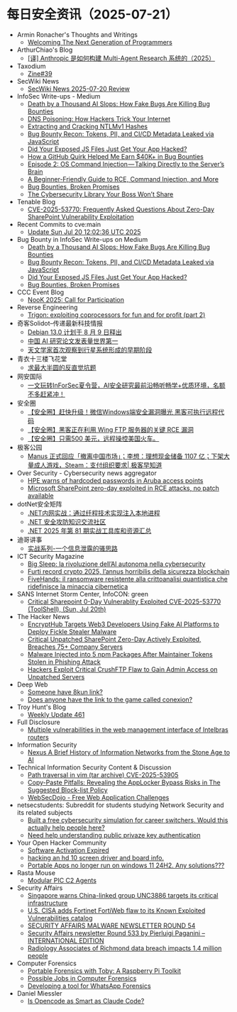# 每日安全资讯（2025-07-21）

- Armin Ronacher's Thoughts and Writings
  - [Welcoming The Next Generation of Programmers](https://lucumr.pocoo.org/2025/7/20/the-next-generation/)
- ArthurChiao's Blog
  - [[译] Anthropic 是如何构建 Multi-Agent Research 系统的（2025）](https://arthurchiao.github.io/blog/built-multi-agent-research-system-zh/)
- Taxodium
  - [Zine#39](https://taxodium.ink//39.html)
- SecWiki News
  - [SecWiki News 2025-07-20 Review](http://www.sec-wiki.com/?2025-07-20)
- InfoSec Write-ups - Medium
  - [Death by a Thousand AI Slops: How Fake Bugs Are Killing Bug Bounties](https://infosecwriteups.com/death-by-a-thousand-ai-slops-how-fake-bugs-are-killing-bug-bounties-e4a8803edab7?source=rss----7b722bfd1b8d---4)
  - [DNS Poisoning: How Hackers Trick Your Internet](https://infosecwriteups.com/dns-poisoning-how-hackers-trick-your-internet-7621e93517a6?source=rss----7b722bfd1b8d---4)
  - [Extracting and Cracking NTLMv1 Hashes](https://infosecwriteups.com/extracting-and-cracking-ntlmv1-hashes-035ea0267d3e?source=rss----7b722bfd1b8d---4)
  - [Bug Bounty Recon: Tokens, PII, and CI/CD Metadata Leaked via JavaScript](https://infosecwriteups.com/bug-bounty-recon-tokens-pii-and-ci-cd-metadata-leaked-via-javascript-76e3c2594957?source=rss----7b722bfd1b8d---4)
  - [Did Your Exposed JS Files Just Get Your App Hacked?](https://infosecwriteups.com/did-your-exposed-js-files-just-get-your-app-hacked-2f8c43789091?source=rss----7b722bfd1b8d---4)
  - [How a GitHub Quirk Helped Me Earn $40K+ in Bug Bounties](https://infosecwriteups.com/how-a-github-quirk-helped-me-earn-40k-in-bug-bounties-8efa66b8771f?source=rss----7b722bfd1b8d---4)
  - [Episode 2: OS Command Injection — Talking Directly to the Server’s Brain](https://infosecwriteups.com/episode-2-os-command-injection-talking-directly-to-the-servers-brain-7fdb828aaae3?source=rss----7b722bfd1b8d---4)
  - [A Beginner-Friendly Guide to RCE, Command Injection, and More](https://infosecwriteups.com/a-beginner-friendly-guide-to-rce-command-injection-and-more-eadf64b481eb?source=rss----7b722bfd1b8d---4)
  - [Bug Bounties, Broken Promises](https://infosecwriteups.com/bug-bounties-broken-promises-a19557db0aaa?source=rss----7b722bfd1b8d---4)
  - [The Cybersecurity Library Your Boss Won’t Share](https://infosecwriteups.com/the-cybersecurity-library-your-boss-wont-share-37421d69e328?source=rss----7b722bfd1b8d---4)
- Tenable Blog
  - [CVE-2025-53770: Frequently Asked Questions About Zero-Day SharePoint Vulnerability Exploitation](https://www.tenable.com/blog/cve-2025-53770-frequently-asked-questions-about-zero-day-sharepoint-vulnerability-exploitation)
- Recent Commits to cve:main
  - [Update Sun Jul 20 12:02:36 UTC 2025](https://github.com/trickest/cve/commit/8a84f6fd7aee4192266a2b1bcbc2c84cca0cf9d0)
- Bug Bounty in InfoSec Write-ups on Medium
  - [Death by a Thousand AI Slops: How Fake Bugs Are Killing Bug Bounties](https://infosecwriteups.com/death-by-a-thousand-ai-slops-how-fake-bugs-are-killing-bug-bounties-e4a8803edab7?source=rss----7b722bfd1b8d--bug_bounty)
  - [Bug Bounty Recon: Tokens, PII, and CI/CD Metadata Leaked via JavaScript](https://infosecwriteups.com/bug-bounty-recon-tokens-pii-and-ci-cd-metadata-leaked-via-javascript-76e3c2594957?source=rss----7b722bfd1b8d--bug_bounty)
  - [Did Your Exposed JS Files Just Get Your App Hacked?](https://infosecwriteups.com/did-your-exposed-js-files-just-get-your-app-hacked-2f8c43789091?source=rss----7b722bfd1b8d--bug_bounty)
  - [Bug Bounties, Broken Promises](https://infosecwriteups.com/bug-bounties-broken-promises-a19557db0aaa?source=rss----7b722bfd1b8d--bug_bounty)
- CCC Event Blog
  - [NooK 2025: Call for Participation](https://events.ccc.de/2025/07/20/nook/)
- Reverse Engineering
  - [Trigon: exploiting coprocessors for fun and for profit (part 2)](https://www.reddit.com/r/ReverseEngineering/comments/1m4dtis/trigon_exploiting_coprocessors_for_fun_and_for/)
- 奇客Solidot–传递最新科技情报
  - [Debian 13.0 计划于 8 月 9 日释出](https://www.solidot.org/story?sid=81841)
  - [中国 AI 研究论文发表量世界第一](https://www.solidot.org/story?sid=81840)
  - [天文学家首次观察到行星系统形成的早期阶段](https://www.solidot.org/story?sid=81839)
- 青衣十三楼飞花堂
  - [求最大半圆的反直觉坑题](https://mp.weixin.qq.com/s?__biz=MzUzMjQyMDE3Ng==&mid=2247488447&idx=1&sn=f29dd21b572efa3bebfbd145afaa2c26)
- 网安国际
  - [一文玩转InForSec夏令营，AI安全研究最前沿畅听畅学+优质环境，名额不多赶紧冲！](https://mp.weixin.qq.com/s?__biz=MzA4ODYzMjU0NQ==&mid=2652317815&idx=1&sn=083cc0c684dbd47c3ebbd01ca9c7f04a)
- 安全圈
  - [【安全圈】赶快升级！微信Windows端安全漏洞曝光 黑客可执行远程代码](https://mp.weixin.qq.com/s?__biz=MzIzMzE4NDU1OQ==&mid=2652070749&idx=1&sn=050b8e30630112c924e35a27ee30ecd3)
  - [【安全圈】黑客正在利用 Wing FTP 服务器的关键 RCE 漏洞](https://mp.weixin.qq.com/s?__biz=MzIzMzE4NDU1OQ==&mid=2652070749&idx=2&sn=04105f8ddc32460791073712282f5bbf)
  - [【安全圈】只需500 美元，远程操控美国火车。](https://mp.weixin.qq.com/s?__biz=MzIzMzE4NDU1OQ==&mid=2652070749&idx=3&sn=0e63c4702280a1793641fe2bee920786)
- 极客公园
  - [Manus 正式回应「撤离中国市场」；李想：理想现金储备 1107 亿；下架大量成人游戏，Steam：支付组织要求| 极客早知道](https://mp.weixin.qq.com/s?__biz=MTMwNDMwODQ0MQ==&mid=2653083080&idx=1&sn=e88a939d69c938e62cc4641eba241029)
- Over Security - Cybersecurity news aggregator
  - [HPE warns of hardcoded passwords in Aruba access points](https://www.bleepingcomputer.com/news/security/hpe-warns-of-hardcoded-passwords-in-aruba-access-points/)
  - [Microsoft SharePoint zero-day exploited in RCE attacks, no patch available](https://www.bleepingcomputer.com/news/microsoft/microsoft-sharepoint-zero-day-exploited-in-rce-attacks-no-patch-available/)
- dotNet安全矩阵
  - [.NET内网实战：通过纤程技术实现注入本地进程](https://mp.weixin.qq.com/s?__biz=MzUyOTc3NTQ5MA==&mid=2247500125&idx=1&sn=5f9671089cd7f58ef8696b0387262212)
  - [.NET 安全攻防知识交流社区](https://mp.weixin.qq.com/s?__biz=MzUyOTc3NTQ5MA==&mid=2247500125&idx=2&sn=2459bfb5a486c8c1acf77de60ab6fcb6)
  - [.NET 2025 年第 81 期实战工具库和资源汇总](https://mp.weixin.qq.com/s?__biz=MzUyOTc3NTQ5MA==&mid=2247500125&idx=3&sn=a178a87486a960fd2afb7d0f20d512b4)
- 迪哥讲事
  - [实战系列-一个信息泄露的骚思路](https://mp.weixin.qq.com/s?__biz=MzIzMTIzNTM0MA==&mid=2247497914&idx=1&sn=ed12fb2731c23782d025122420e5912d)
- ICT Security Magazine
  - [Big Sleep: la rivoluzione dell’AI autonoma nella cybersecurity](https://www.ictsecuritymagazine.com/notizie/big-sleep-ai-autonoma/)
  - [Furti record crypto 2025, l’annus horribilis della sicurezza blockchain](https://www.ictsecuritymagazine.com/notizie/furti-crypto-2025-blockchain/)
  - [FiveHands: il ransomware resistente alla crittoanalisi quantistica che ridefinisce la minaccia cibernetica](https://www.ictsecuritymagazine.com/articoli/fivehands-il-ransomware-quantisticamente-resistente-che-ridefinisce-la-minaccia-cibernetica/)
- SANS Internet Storm Center, InfoCON: green
  - [Critical Sharepoint 0-Day Vulnerablity Exploited CVE-2025-53770 (ToolShell), (Sun, Jul 20th)](https://isc.sans.edu/diary/rss/32122)
- The Hacker News
  - [EncryptHub Targets Web3 Developers Using Fake AI Platforms to Deploy Fickle Stealer Malware](https://thehackernews.com/2025/07/encrypthub-targets-web3-developers.html)
  - [Critical Unpatched SharePoint Zero-Day Actively Exploited, Breaches 75+ Company Servers](https://thehackernews.com/2025/07/critical-microsoft-sharepoint-flaw.html)
  - [Malware Injected into 5 npm Packages After Maintainer Tokens Stolen in Phishing Attack](https://thehackernews.com/2025/07/malware-injected-into-6-npm-packages.html)
  - [Hackers Exploit Critical CrushFTP Flaw to Gain Admin Access on Unpatched Servers](https://thehackernews.com/2025/07/hackers-exploit-critical-crushftp-flaw.html)
- Deep Web
  - [Someone have 8kun link?](https://www.reddit.com/r/deepweb/comments/1m53jse/someone_have_8kun_link/)
  - [Does anyone have the link to the game called conexion?](https://www.reddit.com/r/deepweb/comments/1m4rctn/does_anyone_have_the_link_to_the_game_called/)
- Troy Hunt's Blog
  - [Weekly Update 461](https://www.troyhunt.com/weekly-update-461/)
- Full Disclosure
  - [Multiple vulnerabilities in the web management interface of	Intelbras routers](https://seclists.org/fulldisclosure/2025/Jul/14)
- Information Security
  - [Nexus A Brief History of Information Networks from the Stone Age to AI](https://www.reddit.com/r/Information_Security/comments/1m4stx9/nexus_a_brief_history_of_information_networks/)
- Technical Information Security Content & Discussion
  - [Path traversal in vim (tar archive) CVE-2025-53905](https://www.reddit.com/r/netsec/comments/1m4yeqf/path_traversal_in_vim_tar_archive_cve202553905/)
  - [Copy-Paste Pitfalls: Revealing the AppLocker Bypass Risks in The Suggested Block-list Policy](https://www.reddit.com/r/netsec/comments/1m4pism/copypaste_pitfalls_revealing_the_applocker_bypass/)
  - [WebSecDojo - Free Web Application Challenges](https://www.reddit.com/r/netsec/comments/1m4uhcc/websecdojo_free_web_application_challenges/)
- netsecstudents: Subreddit for students studying Network Security and its related subjects
  - [Built a free cybersecurity simulation for career switchers. Would this actually help people here?](https://www.reddit.com/r/netsecstudents/comments/1m4zyco/built_a_free_cybersecurity_simulation_for_career/)
  - [Need help understanding public privaze key authentication](https://www.reddit.com/r/netsecstudents/comments/1m4v6ax/need_help_understanding_public_privaze_key/)
- Your Open Hacker Community
  - [Software Activation Expired](https://www.reddit.com/r/HowToHack/comments/1m52ngk/software_activation_expired/)
  - [hacking an hd 10 screen driver and board info.](https://www.reddit.com/r/HowToHack/comments/1m4l5a7/hacking_an_hd_10_screen_driver_and_board_info/)
  - [Portable Apps no longer run on windows 11 24H2. Any solutions???](https://www.reddit.com/r/HowToHack/comments/1m4jttd/portable_apps_no_longer_run_on_windows_11_24h2/)
- Rasta Mouse
  - [Modular PIC C2 Agents](https://rastamouse.me/modular-pic-c2-agents/)
- Security Affairs
  - [Singapore warns China-linked group UNC3886 targets its critical infrastructure](https://securityaffairs.com/180179/uncategorized/singapore-warns-china-linked-group-unc3886-targets-its-critical-infrastructure.html)
  - [U.S. CISA adds Fortinet FortiWeb flaw to its Known Exploited Vulnerabilities catalog](https://securityaffairs.com/180162/hacking/u-s-cisa-adds-fortinet-fortiweb-flaw-to-its-known-exploited-vulnerabilities-catalog.html)
  - [SECURITY AFFAIRS MALWARE NEWSLETTER ROUND 54](https://securityaffairs.com/180151/breaking-news/security-affairs-malware-newsletter-round-54.html)
  - [Security Affairs newsletter Round 533 by Pierluigi Paganini – INTERNATIONAL EDITION](https://securityaffairs.com/180142/breaking-news/security-affairs-newsletter-round-533-by-pierluigi-paganini-international-edition.html)
  - [Radiology Associates of Richmond data breach impacts 1.4 million people](https://securityaffairs.com/180128/data-breach/radiology-associates-of-richmond-data-breach-impacts-1-4-million-people.html)
- Computer Forensics
  - [Portable Forensics with Toby: A Raspberry Pi Toolkit](https://www.reddit.com/r/computerforensics/comments/1m4qxo8/portable_forensics_with_toby_a_raspberry_pi/)
  - [Possible Jobs in Computer Forensics](https://www.reddit.com/r/computerforensics/comments/1m4w93u/possible_jobs_in_computer_forensics/)
  - [Developing a tool for WhatsApp Forensics](https://www.reddit.com/r/computerforensics/comments/1m4ohwu/developing_a_tool_for_whatsapp_forensics/)
- Daniel Miessler
  - [Is Opencode as Smart as Claude Code?](https://danielmiessler.com/blog/opencode-vs-claude-code)

